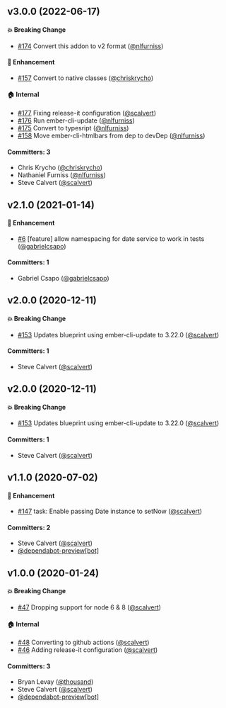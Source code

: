 
## v3.0.0 (2022-06-17)

#### :boom: Breaking Change
* [#174](https://github.com/ember-mocks/ember-date-service/pull/174) Convert this addon to v2 format ([@nlfurniss](https://github.com/nlfurniss))

#### :rocket: Enhancement
* [#157](https://github.com/ember-mocks/ember-date-service/pull/157) Convert to native classes ([@chriskrycho](https://github.com/chriskrycho))

#### :house: Internal
* [#177](https://github.com/ember-mocks/ember-date-service/pull/177) Fixing release-it configuration ([@scalvert](https://github.com/scalvert))
* [#176](https://github.com/ember-mocks/ember-date-service/pull/176) Run ember-cli-update ([@nlfurniss](https://github.com/nlfurniss))
* [#175](https://github.com/ember-mocks/ember-date-service/pull/175) Convert to typesript ([@nlfurniss](https://github.com/nlfurniss))
* [#158](https://github.com/ember-mocks/ember-date-service/pull/158) Move ember-cli-htmlbars from dep to devDep ([@nlfurniss](https://github.com/nlfurniss))

#### Committers: 3
- Chris Krycho ([@chriskrycho](https://github.com/chriskrycho))
- Nathaniel Furniss ([@nlfurniss](https://github.com/nlfurniss))
- Steve Calvert ([@scalvert](https://github.com/scalvert))


## v2.1.0 (2021-01-14)

#### :rocket: Enhancement
* [#6](https://github.com/ember-mocks/ember-date-service/pull/6) [feature] allow namespacing for date service to work in tests ([@gabrielcsapo](https://github.com/gabrielcsapo))

#### Committers: 1
- Gabriel Csapo ([@gabrielcsapo](https://github.com/gabrielcsapo))


## v2.0.0 (2020-12-11)

#### :boom: Breaking Change
* [#153](https://github.com/ember-mocks/ember-date-service/pull/153) Updates blueprint using ember-cli-update to 3.22.0 ([@scalvert](https://github.com/scalvert))

#### Committers: 1
- Steve Calvert ([@scalvert](https://github.com/scalvert))


## v2.0.0 (2020-12-11)

#### :boom: Breaking Change
* [#153](https://github.com/ember-mocks/ember-date-service/pull/153) Updates blueprint using ember-cli-update to 3.22.0 ([@scalvert](https://github.com/scalvert))

#### Committers: 1
- Steve Calvert ([@scalvert](https://github.com/scalvert))


## v1.1.0 (2020-07-02)

#### :rocket: Enhancement
* [#147](https://github.com/ember-mocks/ember-date-service/pull/147) task: Enable passing Date instance to setNow ([@scalvert](https://github.com/scalvert))

#### Committers: 2
- Steve Calvert ([@scalvert](https://github.com/scalvert))
- [@dependabot-preview[bot]](https://github.com/apps/dependabot-preview)


## v1.0.0 (2020-01-24)

#### :boom: Breaking Change
* [#47](https://github.com/scalvert/ember-date-service/pull/47) Dropping support for node 6 & 8 ([@scalvert](https://github.com/scalvert))

#### :house: Internal
* [#48](https://github.com/scalvert/ember-date-service/pull/48) Converting to github actions ([@scalvert](https://github.com/scalvert))
* [#46](https://github.com/scalvert/ember-date-service/pull/46) Adding release-it configuration ([@scalvert](https://github.com/scalvert))

#### Committers: 3
- Bryan Levay ([@thousand](https://github.com/thousand))
- Steve Calvert ([@scalvert](https://github.com/scalvert))
- [@dependabot-preview[bot]](https://github.com/apps/dependabot-preview)

